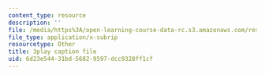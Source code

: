 ```yaml
---
content_type: resource
description: ''
file: /media/https%3A/open-learning-course-data-rc.s3.amazonaws.com/res-15-003-shaping-the-future-of-work-15-662x-spring-2016/6d23e54431bd56829597dcc9328ff1cf_fbE9xXfb0PA.vtt
file_type: application/x-subrip
resourcetype: Other
title: 3play caption file
uid: 6d23e544-31bd-5682-9597-dcc9328ff1cf
---
```

